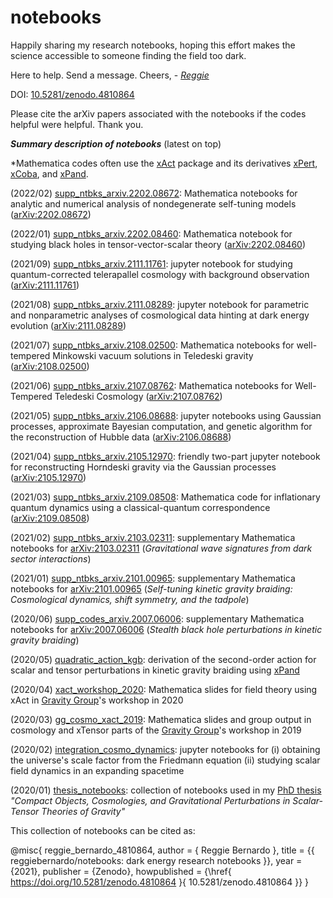 # notebooks

Happily sharing my research notebooks, hoping this effort makes the science accessible to someone finding the field too dark.

Here to help. Send a message. Cheers, - [*Reggie*](https://reggiebernardo.weebly.com/)

DOI: [10.5281/zenodo.4810864](https://doi.org/10.5281/zenodo.4810864)

Please cite the arXiv papers associated with the notebooks if the codes helpful were helpful. Thank you.

***Summary description of notebooks*** (latest on top)

*Mathematica codes often use the [xAct](http://www.xact.es/documentation.html) package and its derivatives [xPert](http://www.xact.es/xPert/index.html), [xCoba](http://www.xact.es/xCoba/index.html), and [xPand](http://www.xact.es/xPand/index.html).

(2022/02) [supp_ntbks_arxiv.2202.08672](https://github.com/reggiebernardo/notebooks/tree/main/supp_ntbks_arxiv.2202.08672): Mathematica notebooks for analytic and numerical analysis of nondegenerate self-tuning models ([arXiv:2202.08672](https://arxiv.org/abs/2202.08672))

(2022/01) [supp_ntbks_arxiv.2202.08460](https://github.com/reggiebernardo/notebooks/tree/main/supp_ntbks_arxiv.2202.08460): Mathematica notebook for studying black holes in tensor-vector-scalar theory ([arXiv:2202.08460](https://arxiv.org/abs/2202.08460))

(2021/09) [supp_ntbks_arxiv.2111.11761](https://github.com/reggiebernardo/notebooks/tree/main/supp_ntbks_arxiv.2111.11761): jupyter notebook for studying quantum-corrected telerapallel cosmology with background observation ([arXiv:2111.11761](https://arxiv.org/abs/2111.11761))

(2021/08) [supp_ntbks_arxiv.2111.08289](https://github.com/reggiebernardo/notebooks/tree/main/supp_ntbks_arxiv.2111.08289): jupyter notebook for parametric and nonparametric analyses of cosmological data hinting at dark energy evolution ([arXiv:2111.08289](https://arxiv.org/abs/2111.08289))

(2021/07) [supp_ntbks_arxiv.2108.02500](https://github.com/reggiebernardo/notebooks/tree/main/supp_ntbks_arxiv.2108.02500): Mathematica notebooks for well-tempered Minkowski vacuum solutions in Teledeski gravity ([arXiv:2108.02500](https://arxiv.org/abs/2108.02500))

(2021/06) [supp_ntbks_arxiv.2107.08762](https://github.com/reggiebernardo/notebooks/tree/main/supp_ntbks_arxiv.2107.08762): Mathematica notebooks for Well-Tempered Teledeski Cosmology ([arXiv:2107.08762](https://arxiv.org/abs/2107.08762))

(2021/05) [supp_ntbks_arxiv.2106.08688](https://github.com/reggiebernardo/notebooks/tree/main/supp_ntbks_arxiv.2106.08688): jupyter notebooks using Gaussian processes, approximate Bayesian computation, and genetic algorithm for the reconstruction of Hubble data ([arXiv:2106.08688](https://arxiv.org/abs/2106.08688))

(2021/04) [supp_ntbks_arxiv.2105.12970](https://github.com/reggiebernardo/notebooks/tree/main/supp_ntbks_arxiv.2105.12970): friendly two-part jupyter notebook for reconstructing Horndeski gravity via the Gaussian processes ([arXiv:2105.12970](https://arxiv.org/abs/2105.12970))

(2021/03) [supp_ntbks_arxiv.2109.08508](https://github.com/reggiebernardo/notebooks/tree/main/supp_ntbks_arxiv.2109.08508): Mathematica code for inflationary quantum dynamics using a classical-quantum correspondence ([arXiv:2109.08508](https://arxiv.org/abs/2109.08508))

(2021/02) [supp_ntbks_arxiv.2103.02311](https://github.com/reggiebernardo/notebooks/tree/main/supp_ntbks_arxiv.2103.02311): supplementary Mathematica notebooks for [arXiv:2103.02311](https://arxiv.org/abs/2103.02311) (*Gravitational wave signatures from dark sector interactions*)

(2021/01) [supp_ntbks_arxiv.2101.00965](https://github.com/reggiebernardo/notebooks/tree/main/supp_ntbks_arxiv.2101.00965): supplementary Mathematica notebooks for [arXiv:2101.00965](https://arxiv.org/abs/2101.00965) (*Self-tuning kinetic gravity braiding: Cosmological dynamics,  shift symmetry, and the tadpole*)

(2020/06) [supp_codes_arxiv.2007.06006](https://github.com/reggiebernardo/notebooks/tree/main/supp_codes_arxiv.2007.06006): supplementary Mathematica notebooks for [arXiv:2007.06006](https://arxiv.org/abs/2007.06006) (*Stealth black hole perturbations in kinetic gravity braiding*)

(2020/05) [quadratic_action_kgb](https://github.com/reggiebernardo/notebooks/tree/main/quadratic_action_kgb): derivation of the second-order action for scalar and tensor perturbations in kinetic gravity braiding using [xPand](http://www.xact.es/xPand/index.html)

(2020/04) [xact_workshop_2020](https://github.com/reggiebernardo/notebooks/tree/main/xact_workshop_2020): Mathematica slides for field theory using xAct in [Gravity Group](https://gravity-nip.github.io/)'s workshop in 2020

(2020/03) [gg_cosmo_xact_2019](https://github.com/reggiebernardo/notebooks/tree/main/gg_cosmo_xact_2019): Mathematica slides and group output in cosmology and xTensor parts of the [Gravity Group](https://gravity-nip.github.io/)'s workshop in 2019

(2020/02) [integration_cosmo_dynamics](https://github.com/reggiebernardo/notebooks/tree/main/integration_cosmo_dynamics): jupyter notebooks for (i) obtaining the universe's scale factor from the Friedmann equation (ii) studying scalar field dynamics in an expanding spacetime

(2020/01) [thesis_notebooks](https://github.com/reggiebernardo/notebooks/tree/main/thesis_notebooks): collection of notebooks used in my [PhD thesis](https://reggiebernardo.weebly.com/phd.html) *"Compact Objects, Cosmologies, and Gravitational Perturbations in Scalar-Tensor Theories of Gravity"*

This collection of notebooks can be cited as:

@misc{
reggie_bernardo_4810864,
  author       = { Reggie Bernardo },
  title        = {{ reggiebernardo/notebooks: dark energy research notebooks }},
  year = {2021},
  publisher    = {Zenodo},
  howpublished = {\href{ https://doi.org/10.5281/zenodo.4810864 }{ 10.5281/zenodo.4810864 }}
}